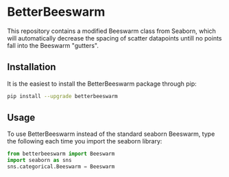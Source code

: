 # BetterBeeswarm

This repository contains a modified Beeswarm class from Seaborn, which will automatically decrease the spacing of scatter datapoints untill no points fall into the Beeswarm "gutters".

## Installation

It is the easiest to install the BetterBeeswarm package through pip:
```bash
pip install --upgrade betterbeeswarm
```

## Usage

To use BetterBeeswarm instead of the standard seaborn Beeswarm, type the following each time you import the seaborn library:

```python
from betterbeeswarm import Beeswarm
import seaborn as sns
sns.categorical.Beeswarm = Beeswarm
```

